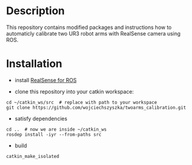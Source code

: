 # Description
This repository contains modified packages and instructions how to automaticly calibrate two UR3 robot arms with RealSense camera using ROS.

# Installation
- install [RealSense for ROS](https://github.com/IntelRealSense/realsense-ros)

- clone this repository into your catkin workspace:
```
cd ~/catkin_ws/src  # replace with path to your workspace
git clone https://github.com/wojciechszyszka/twoarms_calibration.git
```
- satisfy dependencies
```
cd ..  # now we are inside ~/catkin_ws
rosdep install -iyr --from-paths src
```

- build
```
catkin_make_isolated
```


